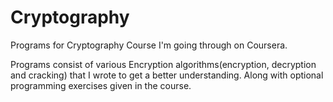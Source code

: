 # Cryptography
Programs for Cryptography Course I'm going through on Coursera.

Programs consist of various Encryption algorithms(encryption, decryption and cracking) that I wrote to get a better understanding. Along with optional programming exercises given in the course.
